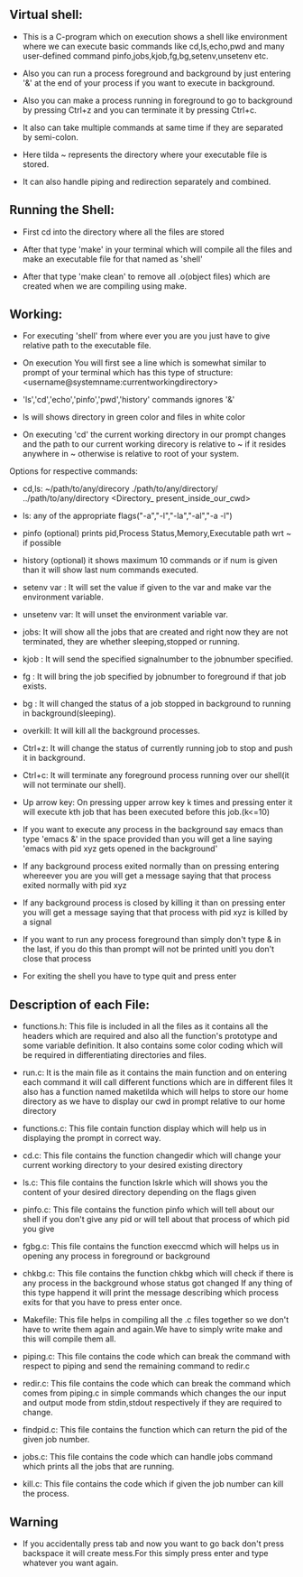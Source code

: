 ## Virtual shell:

- This is a C-program which on execution shows a shell like environment where we can execute basic commands like cd,ls,echo,pwd and many user-defined command pinfo,jobs,kjob,fg,bg,setenv,unsetenv etc.

- Also you can run a process foreground and background by just entering '&' at the end of your process if you want to execute in background.

- Also you can make a process running in foreground to go to background by pressing Ctrl+z and you can terminate it by pressing Ctrl+c.

- It also can take multiple commands at same time if they are separated by semi-colon.

- Here tilda ~ represents the directory where your executable file is stored.

- It can also handle piping and redirection separately and combined.

## Running the Shell:

- First cd into the directory where all the files are stored

- After that type 'make' in your terminal which will compile all the files and make an executable file for that named as 'shell'

- After that type 'make clean' to remove all .o(object files) which are created when we are compiling using make.

## Working:

- For executing 'shell' from where ever you are you just have to give relative path to the executable file.

- On execution You will first see a line which is somewhat similar to prompt of your terminal which has this type of structure:
<username@systemname:currentworkingdirectory>

- 'ls','cd','echo','pinfo','pwd','history' commands ignores '&'

- ls will shows directory in green color and files in white color

- On executing 'cd' the current working directory in our prompt changes and the path to our current working direcory is relative to ~ if it resides anywhere in ~ otherwise is relative to root of your system.

Options for respective commands:

- cd,ls:  ~/path/to/any/direcory ./path/to/any/directory/ ../path/to/any/directory <Directory_	present_inside_our_cwd>

- ls:	any of the appropriate flags("-a","-l","-la","-al","-a -l")

- pinfo <pid> (optional)
	prints pid,Process Status,Memory,Executable path wrt ~ if possible
- history <num> (optional)
	it shows maximum 10 commands or if num is given than it will show last num commands executed.

- setenv var <value>:
	It will set the value if given to the var and make var the environment variable.

- unsetenv var:
	It will unset the environment variable var.

- jobs:
	It will show all the jobs that are created and right now they are not terminated, they are whether sleeping,stopped or running.

- kjob <jobnumber> <signalnumber>:
	It will send the specified signalnumber to the jobnumber specified.

- fg <jobnumber>:
	It will bring the job specified by jobnumber to foreground if that job exists.

- bg <jobnumber>:
	It will changed the status of a job stopped in background to running in background(sleeping).

- overkill:
	It will kill all the background processes.

- Ctrl+z:
	It will change the status of currently running job to stop and push it in background.

- Ctrl+c:
	It will terminate any foreground process running over our shell(it will not terminate our shell).

- Up arrow key:
	On pressing upper arrow key k times and pressing enter it will execute kth job that has been executed before this job.(k<=10)

- If you want to execute any process in the background say emacs than type 'emacs &' in the space provided than you will get a line saying 'emacs with pid xyz gets opened in the background'

- If any background process exited normally than on pressing entering whereever you are you will get a message saying that that process exited normally with pid xyz

- If any background process is closed by killing it than on pressing enter you will get a message saying that that process with pid xyz is killed by a signal

- If you want to run any process foreground than simply don't type & in the last, if you do this than prompt will not be printed unitl you don't close that process

- For exiting the shell you have to type quit and press enter

## Description of each File:

- functions.h:
	This file is included in all the files as it contains all the headers which are required and also all the function's prototype and some variable definition.
	It also contains some color coding which will be required in differentiating directories and files.

- run.c:
	It is the main file as it contains the main function and on entering each command it will call different functions which are in different files
	It also has a function named maketilda which will helps to store our home directory as we have to display our cwd in prompt relative to our home directory

- functions.c:
	This file contain function display which will help us in displaying the prompt in correct way.

- cd.c:
	This file contains the function changedir which will change your current working directory to your desired existing directory

- ls.c:
	This file contains the function lskrle which will shows you the content of your desired directory depending on the flags given

- pinfo.c:
	This file contains the function pinfo which will tell about our shell if you don't give any pid or will tell about that process of which pid you give

- fgbg.c:
	This file contains the function execcmd which will helps us in opening any process in foreground or background

- chkbg.c:
	This file contains the function chkbg which will check if there is any process in the background whose status got changed If any thing of this type happend it will print the message describing which process exits for that you have to press enter once.
	
- Makefile:
	This file helps in compiling all the .c files together so we don't have to write them again and again.We have to simply write make and this will compile them all.

- piping.c:
	This file contains the code which can break the command with respect to piping and send the remaining command to redir.c

- redir.c:
	This file contains the code which can break the command which comes from piping.c in simple commands which changes the our input and output mode from stdin,stdout respectively if they are required to change.

- findpid.c:
	This file contains the function which can return the pid of the given job number.

- jobs.c:
	This file contains the code which can handle jobs command which prints all the jobs that are running.

- kill.c:
	This file contains the code which if given the job number can kill the process.

## Warning
- If you accidentally press tab and now you want to go back don't press backspace it will create mess.For this simply press enter and type whatever you want again.
